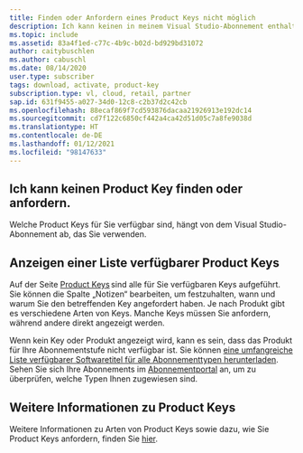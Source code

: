 ```yaml
---
title: Finden oder Anfordern eines Product Keys nicht möglich
description: Ich kann keinen in meinem Visual Studio-Abonnement enthaltenen Product Key finden oder anfordern.
ms.topic: include
ms.assetid: 83a4f1ed-c77c-4b9c-b02d-bd929bd31072
author: caitybuschlen
ms.author: cabuschl
ms.date: 08/14/2020
user.type: subscriber
tags: download, activate, product-key
subscription.type: vl, cloud, retail, partner
sap.id: 631f9455-a027-34d0-12c8-c2b37d2c42cb
ms.openlocfilehash: 88ecaf869f7cd593876dacaa21926913e192dc14
ms.sourcegitcommit: cd7f122c6850cf442a4ca42d51d05c7a8fe9038d
ms.translationtype: HT
ms.contentlocale: de-DE
ms.lasthandoff: 01/12/2021
ms.locfileid: "98147633"
---
```

## <a name="im-unable-to-find-or-claim-a-product-key"></a>Ich kann keinen Product Key finden oder anfordern.

Welche Product Keys für Sie verfügbar sind, hängt von dem Visual Studio-Abonnement ab, das Sie verwenden.  

## <a name="view-a-list-of-available-product-keys"></a>Anzeigen einer Liste verfügbarer Product Keys 

Auf der Seite [Product Keys](https://my.visualstudio.com/productkeys) sind alle für Sie verfügbaren Keys aufgeführt. Sie können die Spalte „Notizen“ bearbeiten, um festzuhalten, wann und warum Sie den betreffenden Key angefordert haben. Je nach Produkt gibt es verschiedene Arten von Keys. Manche Keys müssen Sie anfordern, während andere direkt angezeigt werden. 

Wenn kein Key oder Produkt angezeigt wird, kann es sein, dass das Produkt für Ihre Abonnementstufe nicht verfügbar ist. Sie können [eine umfangreiche Liste verfügbarer Softwaretitel für alle Abonnementtypen herunterladen](https://download.microsoft.com/download/1/5/4/15454442-CF17-47B9-A65D-DF84EF88511B/Visual_Studio_by_Subscription_Level.xlsx). Sehen Sie sich Ihre Abonnements im [Abonnementportal](https://my.visualstudio.com/subscriptions) an, um zu überprüfen, welche Typen Ihnen zugewiesen sind.  

## <a name="more-information-on-product-key-types"></a>Weitere Informationen zu Product Keys

Weitere Informationen zu Arten von Product Keys sowie dazu, wie Sie Product Keys anfordern, finden Sie [hier](https://docs.microsoft.com/visualstudio/subscriptions/find-keys).  